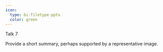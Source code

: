 ```yaml
---
icon:
  type: bi:filetype-pptx
  color: green
---
```

Talk 7

Provide a short summary, perhaps supported by a representative image.